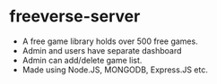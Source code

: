 # freeverse-server
* A free game library holds over 500 free games.  
* Admin and users have separate dashboard 
* Admin can add/delete game list. 
* Made using Node.JS, MONGODB, Express.JS etc. 
